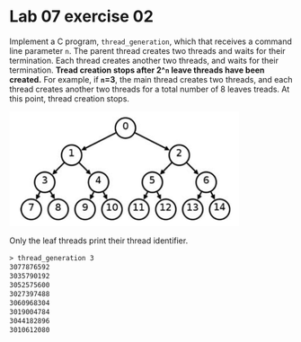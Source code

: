 <!--
vim: tabstop=4 shiftwidth=4
-->
# Lab 07 exercise 02
Implement a C program, `thread_generation`, which that receives a
command line parameter `n`.
The parent thread creates two threads and waits for their termination.
Each thread creates another two threads, and waits for their termination.
__Tread creation stops after 2^`n` leave threads have been created.__
For example, if __`n`=3__, the main thread creates two threads, and each thread
creates another two threads for a total number of 8 leaves treads.
At this point, thread creation stops.

![CFG](./cfg.png)

Only the leaf threads print their thread identifier.
```
> thread_generation 3
3077876592
3035790192
3052575600
3027397488
3060968304
3019004784
3044182896
3010612080
```
